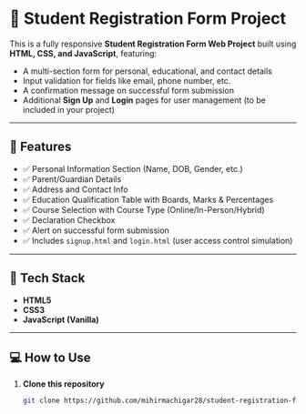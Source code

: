 # 📝 Student Registration Form Project

This is a fully responsive **Student Registration Form Web Project** built using **HTML, CSS, and JavaScript**, featuring:
- A multi-section form for personal, educational, and contact details
- Input validation for fields like email, phone number, etc.
- A confirmation message on successful form submission
- Additional **Sign Up** and **Login** pages for user management (to be included in your project)

---

## 📌 Features

- ✅ Personal Information Section (Name, DOB, Gender, etc.)
- ✅ Parent/Guardian Details
- ✅ Address and Contact Info
- ✅ Education Qualification Table with Boards, Marks & Percentages
- ✅ Course Selection with Course Type (Online/In-Person/Hybrid)
- ✅ Declaration Checkbox
- ✅ Alert on successful form submission
- ✅ Includes `signup.html` and `login.html` (user access control simulation)

---

## 🚀 Tech Stack

- **HTML5**
- **CSS3**
- **JavaScript (Vanilla)**

---

## 💻 How to Use

1. **Clone this repository**
   ```bash
   git clone https://github.com/mihirmachigar28/student-registration-form.git
